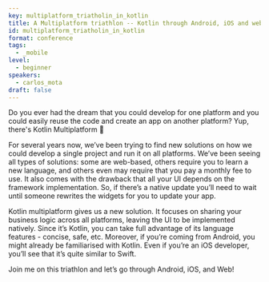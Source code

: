 ```yaml
---
key: multiplatform_triatholin_in_kotlin
title: A Multiplatform triathlon -- Kotlin through Android, iOS and web
id: multiplatform_triatholin_in_kotlin
format: conference
tags:
  - _mobile
level: 
  - beginner
speakers:
  - carlos_mota
draft: false
---
```


Do you ever had the dream that you could develop for one platform and you could easily reuse the code and create an app on another platform? Yup, there's Kotlin Multiplatform 🙌

For several years now, we’ve been trying to find new solutions on how we could develop a single project and run it on all platforms. We’ve been seeing all types of solutions: some are web-based, others require you to learn a new language, and others even may require that you pay a monthly fee to use. It also comes with the drawback that all your UI depends on the framework implementation. So, if there’s a native update you’ll need to wait until someone rewrites the widgets for you to update your app.

Kotlin multiplatform gives us a new solution. It focuses on sharing your business logic across all platforms, leaving the UI to be implemented natively. Since it’s Kotlin, you can take full advantage of its language features - concise, safe, etc. Moreover, if you’re coming from Android, you might already be familiarised with Kotlin. Even if you’re an iOS developer, you’ll see that it’s quite similar to Swift.

Join me on this triathlon and let’s go through Android, iOS, and Web!